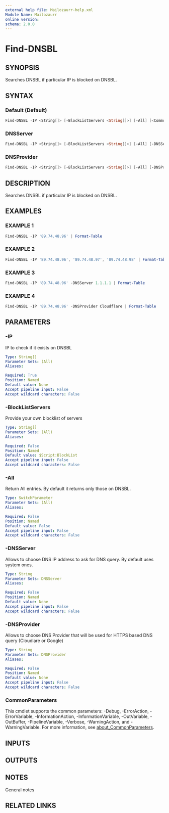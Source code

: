 ```yaml
---
external help file: Mailozaurr-help.xml
Module Name: Mailozaurr
online version:
schema: 2.0.0
---
```


# Find-DNSBL

## SYNOPSIS
Searches DNSBL if particular IP is blocked on DNSBL.

## SYNTAX

### Default (Default)
```powershell
Find-DNSBL -IP <String[]> [-BlockListServers <String[]>] [-All] [<CommonParameters>]
```

### DNSServer
```powershell
Find-DNSBL -IP <String[]> [-BlockListServers <String[]>] [-All] [-DNSServer <String>] [<CommonParameters>]
```

### DNSProvider
```powershell
Find-DNSBL -IP <String[]> [-BlockListServers <String[]>] [-All] [-DNSProvider <String>] [<CommonParameters>]
```

## DESCRIPTION
Searches DNSBL if particular IP is blocked on DNSBL.

## EXAMPLES

### EXAMPLE 1
```powershell
Find-DNSBL -IP '89.74.48.96' | Format-Table
```

### EXAMPLE 2
```powershell
Find-DNSBL -IP '89.74.48.96', '89.74.48.97', '89.74.48.98' | Format-Table
```

### EXAMPLE 3
```powershell
Find-DNSBL -IP '89.74.48.96' -DNSServer 1.1.1.1 | Format-Table
```

### EXAMPLE 4
```powershell
Find-DNSBL -IP '89.74.48.96' -DNSProvider Cloudflare | Format-Table
```

## PARAMETERS

### -IP
IP to check if it exists on DNSBL

```yaml
Type: String[]
Parameter Sets: (All)
Aliases:

Required: True
Position: Named
Default value: None
Accept pipeline input: False
Accept wildcard characters: False
```

### -BlockListServers
Provide your own blocklist of servers

```yaml
Type: String[]
Parameter Sets: (All)
Aliases:

Required: False
Position: Named
Default value: $Script:BlockList
Accept pipeline input: False
Accept wildcard characters: False
```

### -All
Return All entries.
By default it returns only those on DNSBL.

```yaml
Type: SwitchParameter
Parameter Sets: (All)
Aliases:

Required: False
Position: Named
Default value: False
Accept pipeline input: False
Accept wildcard characters: False
```

### -DNSServer
Allows to choose DNS IP address to ask for DNS query.
By default uses system ones.

```yaml
Type: String
Parameter Sets: DNSServer
Aliases:

Required: False
Position: Named
Default value: None
Accept pipeline input: False
Accept wildcard characters: False
```

### -DNSProvider
Allows to choose DNS Provider that will be used for HTTPS based DNS query (Cloudlare or Google)

```yaml
Type: String
Parameter Sets: DNSProvider
Aliases:

Required: False
Position: Named
Default value: None
Accept pipeline input: False
Accept wildcard characters: False
```

### CommonParameters
This cmdlet supports the common parameters: -Debug, -ErrorAction, -ErrorVariable, -InformationAction, -InformationVariable, -OutVariable, -OutBuffer, -PipelineVariable, -Verbose, -WarningAction, and -WarningVariable. For more information, see [about_CommonParameters](http://go.microsoft.com/fwlink/?LinkID=113216).

## INPUTS

## OUTPUTS

## NOTES
General notes

## RELATED LINKS
